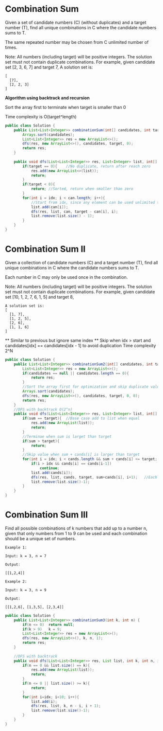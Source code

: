 # Combination Sum


Given a set of candidate numbers (C) (without duplicates) and a target number (T), find all unique combinations in C where the candidate numbers sums to T.

The same repeated number may be chosen from C unlimited number of times.

Note:
All numbers (including target) will be positive integers.
The solution set must not contain duplicate combinations.
For example, given candidate set [2, 3, 6, 7] and target 7, 
A solution set is: 
```
[
  [7],
  [2, 2, 3]
]
```

**Algorithm using backtrack and recursion**

Sort the array first to terminate when target is smaller than 0

Time complexity is O(target^length)

```java
public class Solution {
    public List<List<Integer>> combinationSum(int[] candidates, int target) {
        Arrays.sort(candidates);
        List<List<Integer>> res = new ArrayList<>();
        dfs(res, new ArrayList<>(), candidates, target, 0);
        return res;
    }
    
    public void dfs(List<List<Integer>> res, List<Integer> list, int[] can, int target, int idx){
        if(target == 0){    //No duplicate, return after reach zero
            res.add(new ArrayList<>(list));
            return;
        }
        if(target < 0){
            return; //Sorted, return when smaller than zero
        }
        for(int i = idx; i < can.length; i++){  
            //Start from idx, since any element can be used unlimited times
            list.add(can[i]);
            dfs(res, list, can, target - can[i], i);
            list.remove(list.size() - 1);
        }
    }
}
```
# Combination Sum II
Given a collection of candidate numbers (C) and a target number (T), find all unique combinations in C where the candidate numbers sums to T.

Each number in C may only be used once in the combination.

Note:
All numbers (including target) will be positive integers.
The solution set must not contain duplicate combinations.
For example, given candidate set [10, 1, 2, 7, 6, 1, 5] and target 8, 
```
A solution set is: 
[
  [1, 7],
  [1, 2, 5],
  [2, 6],
  [1, 1, 6]
]
```
** Similar to previous but ignore same index **
Skip when idx > start and candidates[idx] == candidates[idx - 1] to avoid duplication
Time complexity 2^N
```java
public class Solution {
    public List<List<Integer>> combinationSum2(int[] candidates, int target) {
        List<List<Integer>> res = new ArrayList<>();
        if(candidates == null || candidates.length == 0){
            return res;
        }
        //Sort the array first for optimization and skip duplicate values
        Arrays.sort(candidates);
        dfs(res, new ArrayList<>(), candidates, target, 0, 0);
        return res;
    }
    //DFS with backtrack O(2^n) 
    public void dfs(List<List<Integer>> res, List<Integer> list, int[] cands, int target, int sum, int idx){
        if(sum == target){  //Base case add to list when equal
            res.add(new ArrayList(list));
            return;
        }
        //Terminae when sum is larget than target
        if(sum > target){
            return;
        }
        //Skip value when sum + cands[i] is larger than target
        for(int i = idx; i < cands.length && sum + cands[i] <= target; i++){
            if(i > idx && cands[i] == cands[i-1])
                continue;
            list.add(cands[i]);
            dfs(res, list, cands, target, sum+cands[i], i+1);   //Each value use once, next iteration start with i+1
            list.remove(list.size()-1);
        }
    }
}
```

# Combination Sum III
Find all possible combinations of k numbers that add up to a number n, given that only numbers from 1 to 9 can be used and each combination should be a unique set of numbers.

```
Example 1:

Input: k = 3, n = 7

Output:

[[1,2,4]]

Example 2:

Input: k = 3, n = 9

Output:

[[1,2,6], [1,3,5], [2,3,4]]
```

```java
public class Solution {
    public List<List<Integer>> combinationSum3(int k, int n) {
        if(n <= 0)  return null;
        if(k > 9)   k = 9;
        List<List<Integer>> res = new ArrayList<>();
        dfs(res, new ArrayList<>(), k, n, 1);
        return res;
    }
    
    //DFS with backtrack
    public void dfs(List<List<Integer>> res, List list, int k, int n, int idx){
        if(n == 0 && list.size() == k){
            res.add(new ArrayList(list));
            return;
        }
        if(n <= 0 || list.size() >= k){
            return;
        }
        for(int i=idx; i<10; i++){
            list.add(i);
            dfs(res, list, k, n - i, i + 1);
            list.remove(list.size()-1);
        }
    }
}
```
